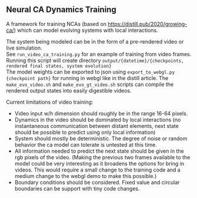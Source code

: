 
## Neural CA Dynamics Training  

A framework for training NCAs (based on https://distill.pub/2020/growing-ca/) which can model evolving systems with local interactions.

The system being modeled can be in the form of a pre-rendered video or live simulation.  
See ```run_video_ca_training.py``` for an example of training from video frames.
Running this script will create directory ```output/{datetime}/{checkpoints, rendered final states, system evolution}```  
The model weights can be exported to json using ```export_to_webgl.py {checkpoint path}``` for running in webgl like in the distill article.
The ```make_evo_video.sh``` and ```make_evo_gt_video.sh``` scripts can compile the rendered output states into easily digestible videos. 

Current limitations of video training:

- Video input w/h dimension should roughly be in the range 16-64 pixels.
- Dynamics in the video should be dominated by local interactions (no instantaneous communication between distant elements, next state should be possible to predict using only local information)
- System should mostly be deterministic. The degree of noise or random behavior the ca model can tolerate is untested at this time.
- All information needed to predict the next state should be given in the rgb pixels of the video. (Making the previous two frames available to the model could be very interesting as it broadens the options for bring in videos. This would require a small change to the training code and a medium change to the webgl demo to make this possible.)
- Boundary conditions should be considered. Fixed value and circular boundaries can be support with tiny code changes.
